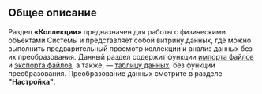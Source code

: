 ## Общее описание
Раздел **«Коллекции»** предназначен для работы с физическими объектами Системы и представляет собой витрину данных, где можно выполнить предварительный просмотр коллекции и анализ данных без их преобразования.
Данный раздел содержит функции [импорта файлов](Импорт%20файлов.md) и [экспорта файлов](Экспорт%20файлов.md), а также, — [таблицу данных](../4_Настройка/Преобразование%20данных/Таблица%20коллекции.md), без функции преобразования. Преобразование данных смотрите в разделе **"Настройка"**.